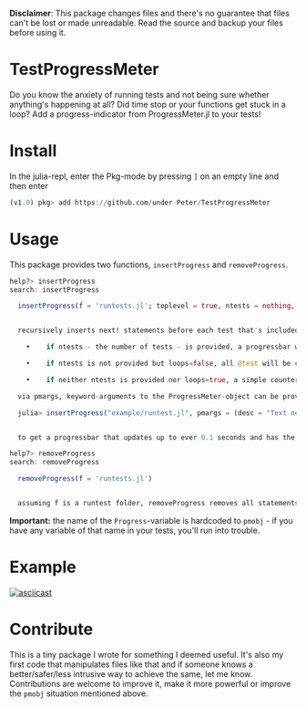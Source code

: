 **Disclaimer**: This package changes files and there's no guarantee that files can't be lost or made unreadable. Read the source and backup your files before using it.

# TestProgressMeter

Do you know the anxiety of running tests and not being sure whether anything's happening at all?
Did time stop or your functions get stuck in a loop?
Add a progress-indicator from ProgressMeter.jl to your tests!


# Install
In the julia-repl, enter the Pkg-mode by pressing `]` on an empty line and then enter
```julia
(v1.0) pkg> add https://github.com/under-Peter/TestProgressMeter
```

# Usage

This package provides two functions, `insertProgress` and `removeProgress`.
```julia
help?> insertProgress
search: insertProgress

  insertProgress(f = 'runtests.jl'; toplevel = true, ntests = nothing, loops = true, pmargs = ())


  recursively inserts next! statements before each test that's included in f and initializes the ProgressMeter at the beginning of the file according to the following rules:

    •    if ntests - the number of tests - is provided, a progressbar will be shown with equal weight to each of the ntests tests

    •    if ntests is not provided but loops=false, all @test will be counted and a progressbar will be shown with equal weight to each test

    •    if neither ntests is provided nor loops=true, a simple counter will be shown of how many tests have been run

  via pmargs, keyword-arguments to the ProgressMeter-object can be provided such as e.g.

  julia> insertProgress("example/runtest.jl", pmargs = (desc = "Text next to errorbar", dt = 0.1), ntests = 10)


  to get a progressbar that updates up to ever 0.1 seconds and has the text in desc next to it.

help?> removeProgress
search: removeProgress

  removeProgress(f = 'runtests.jl')


  assuming f is a runtest folder, removeProgress removes all statements inserted by insertProgress.
```

**Important:** the name of the `Progress`-variable is hardcoded to `pmobj` - if you have any
variable of that name in your tests, you'll run into trouble.

# Example
[![asciicast](https://asciinema.org/a/BzQ4Y5WhBoTKUALgj5C6f8ozw.svg)](https://asciinema.org/a/BzQ4Y5WhBoTKUALgj5C6f8ozw)

# Contribute

This is a tiny package I wrote for something I deemed useful. It's also my first code that manipulates files like that and if someone knows a better/safer/less intrusive way to achieve the same, let me know.
Contributions are welcome to improve it, make it more powerful or improve the `pmobj` situation
mentioned above.

